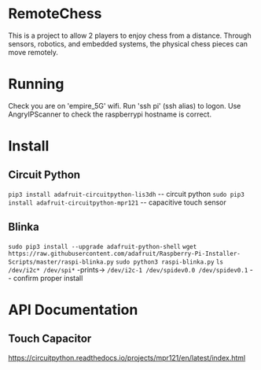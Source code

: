 # RemoteChess
This is a project to allow 2 players to enjoy chess from a distance. Through sensors, robotics, and embedded systems, the physical chess pieces can move remotely.

# Running
Check you are on 'empire_5G' wifi. Run 'ssh pi' (ssh alias) to logon. Use AngryIPScanner to check the raspberrypi hostname is correct.

# Install

## Circuit Python
`pip3 install adafruit-circuitpython-lis3dh` -- circuit python
`sudo pip3 install adafruit-circuitpython-mpr121` -- capacitive touch sensor

## Blinka
`sudo pip3 install --upgrade adafruit-python-shell`
`wget https://raw.githubusercontent.com/adafruit/Raspberry-Pi-Installer-Scripts/master/raspi-blinka.py`
`sudo python3 raspi-blinka.py`
`ls /dev/i2c* /dev/spi*` -prints-> `/dev/i2c-1 /dev/spidev0.0 /dev/spidev0.1` -- confirm proper install

# API Documentation
## Touch Capacitor
https://circuitpython.readthedocs.io/projects/mpr121/en/latest/index.html
